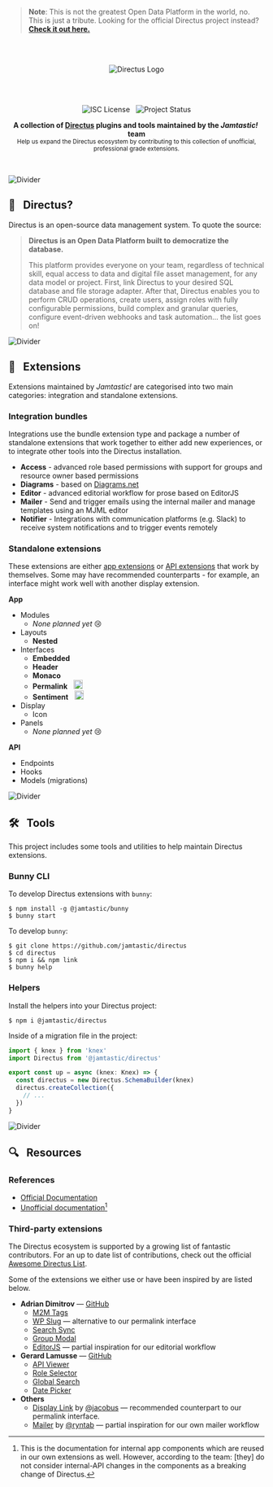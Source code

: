 > **Note**: This is not the greatest Open Data Platform in the world, no. This is just a tribute. Looking for the official Directus project instead? [**Check it out here.**](https://github.com/directus/directus)

<br /><br /><div align="center">

<img alt="Directus Logo" src="https://user-images.githubusercontent.com/522079/158864859-0fbeae62-9d7a-4619-b35e-f8fa5f68e0c8.png">


<br /><br />

![ISC License](https://img.shields.io/badge/license-ISC-green?style=for-the-badge) &nbsp; ![Project Status](https://img.shields.io/badge/status-🚧%20WIP-yellow?style=for-the-badge)

<strong>A collection of [Directus](https://directus.io/) plugins and tools maintained by the *Jamtastic!*&nbsp; team</strong><br />
<sub>Help us expand the Directus ecosystem by contributing to this collection of unofficial, professional grade extensions.</sub>

<br /></div>

![Divider](https://raw.githubusercontent.com/andreasbm/readme/master/assets/lines/rainbow.png)

## 🐰 &nbsp; Directus?

Directus is an open-source data management system. To quote the source:

> **Directus is an Open Data Platform built to democratize the database.**
>
> This platform provides everyone on your team, regardless of technical skill, equal access to data and digital file asset management, for any data model or project. First, link Directus to your desired SQL database and file storage adapter. After that, Directus enables you to perform CRUD operations, create users, assign roles with fully configurable permissions, build complex and granular queries, configure event-driven webhooks and task automation... the list goes on!

![Divider](https://raw.githubusercontent.com/andreasbm/readme/master/assets/lines/rainbow.png)

## 🧩 &nbsp; Extensions

Extensions maintained by *Jamtastic!* are categorised into two main categories: integration and standalone extensions.

### Integration bundles

Integrations use the bundle extension type and package a number of standalone extensions that work together to either add new experiences, or to integrate other tools into the Directus installation.

* **Access** - advanced role based permissions with support for groups and resource owner based permissions
* **Diagrams** - based on [Diagrams.net](https://www.diagrams.net/)
* **Editor** - advanced editorial workflow for prose based on EditorJS
* **Mailer** - Send and trigger emails using the internal mailer and manage templates using an MJML editor
* **Notifier** - Integrations with communication platforms (e.g. Slack) to receive system notifications and to trigger events remotely

<!-- * Bookings -->
<!-- * Inventory -->

### Standalone extensions

These extensions are either [app extensions](https://docs.directus.io/extensions/introduction.html#app-extensions) or [API extensions](https://docs.directus.io/extensions/introduction.html#api-extensions) that work by themselves. Some may have recommended counterparts - for example, an interface might work well with another display extension.

**App**

* Modules
  * *None planned yet* 😢
* Layouts
  * **Nested**
* Interfaces
  * **Embedded**
  * **Header**
  * **Monaco**
  * **Permalink** &nbsp; <a href="//www.npmjs.com/package/@jamtastic/directus-extension-permalink" target="_blank"><img src="https://img.shields.io/npm/v/@jamtastic/directus-extension-permalink?logo=npm" height="18px"/></a>
  * **Sentiment** &nbsp; <a href="//www.npmjs.com/package/@jamtastic/directus-extension-sentiment" target="_blank"><img src="https://img.shields.io/npm/v/@jamtastic/directus-extension-sentiment?logo=npm" height="18px"/></a>
* Display
  * Icon
* Panels
  * *None planned yet* 😢

**API**

* Endpoints
* Hooks
* Models (migrations)

![Divider](https://raw.githubusercontent.com/andreasbm/readme/master/assets/lines/rainbow.png)
<!-- 
### App

<details><summary><strong>View the app extensions we manage</strong></summary><br />

<details><summary><strong>Modules</strong><div align="right"><a href="./source/modules/README.me">More information</a></div></summary><br />

> Modules are completely open-ended components that provide new experiences within the Directus platform. [Learn more about Modules](https://docs.directus.io/extensions/modules.html).

> **Note**
> 
> *Jamtastic!* does NOT currently maintain any custom standalone modules, however some are provided as part of the integration packages.

</details>
<details><summary><strong>Layouts</strong></summary><br />

* **Nested** — Similar to the table view, except can be organised into nested groups


</details>
<details><summary><strong>Interfaces</strong></summary><br />

* **Embedded** — embed music, video, gifs, social media and more from external services
* **Monaco** — alternative code editor to built in option; based on Monaco
* **Sentiment** — Rating feedback on a Likert scale

</details>
<details><summary><strong>Displays</strong></summary><br />

> Displays are small inline components that provide new ways of viewing field values throughout a Directus App. [Learn more about Displays](https://docs.directus.io/extensions/displays.html).

* **Sentiment** — Rating feedback on a Likert scale
* **Shields** — Badges powered by shields.io

</details>
<details><summary><strong>Panels</strong></summary><br />

> Panels are modular units of data visualization that exist within the [Insights module](https://docs.directus.io/app/insights.html). Each panel exists within a Dashboard and can be positioned and resized as needed. [Learn more about Panels](https://docs.directus.io/extensions/panels.html).

> **Note**
>
> *Jamtastic!* does NOT currently maintain any custom panels.

</details>

</details>

### API

![Divider](https://raw.githubusercontent.com/andreasbm/readme/master/assets/lines/rainbow.png) -->

## 🛠 &nbsp; Tools

This project includes some tools and utilities to help maintain Directus extensions.

### Bunny CLI

To develop Directus extensions with `bunny`:

```shell
$ npm install -g @jamtastic/bunny
$ bunny start
```

To develop `bunny`:

```shell
$ git clone https://github.com/jamtastic/directus
$ cd directus
$ npm i && npm link
$ bunny help
```

### Helpers

Install the helpers into your Directus project:

```shell
$ npm i @jamtastic/directus
```

Inside of a migration file in the project:

```typescript
import { knex } from 'knex'
import Directus from '@jamtastic/directus'

export const up = async (knex: Knex) => {
  const directus = new Directus.SchemaBuilder(knex)
  directus.createCollection({
    // ...
  })
}
```

![Divider](https://raw.githubusercontent.com/andreasbm/readme/master/assets/lines/rainbow.png)

## 🔍 &nbsp; Resources

### References

* [Official Documentation](https://docs.directus.io/)
* [Unofficial documentation](https://github.com/directus/directus/wiki/app-components)[^unofficial]

[^unofficial]: This is the documentation for internal app components which are reused in our own extensions as well. However, according to the team: [they] do not consider internal-API changes in the components as a breaking change of Directus.
### Third-party extensions

The Directus ecosystem is supported by a growing list of fantastic contributors. For an up to date list of contributions, check out the official [Awesome Directus List](https://github.com/directus-community/awesome-directus).

Some of the extensions we either use or have been inspired by are listed below.

* **Adrian Dimitrov** — [GitHub](https://github.com/dimitrov-adrian)
  * [M2M Tags](https://github.com/dimitrov-adrian/directus-extension-tags-m2m-interface)
  * [WP Slug](https://github.com/dimitrov-adrian/directus-extension-wpslug-interface) — alternative to our permalink interface
  * [Search Sync](https://github.com/dimitrov-adrian/directus-extension-searchsync)
  * [Group Modal](https://github.com/dimitrov-adrian/directus-extension-group-modal-interface)
  * [EditorJS](https://github.com/dimitrov-adrian/directus-extension-editorjs-interface) — partial inspiration for our editorial workflow
* **Gerard Lamusse** — [GitHub](https://github.com/u12206050)
  * [API Viewer](https://github.com/u12206050/directus-extension-api-viewer-module)
  * [Role Selector](https://github.com/u12206050/directus-extension-role-chooser)
  * [Global Search](https://github.com/u12206050/directus-extension-global-search)
  * [Date Picker](https://github.com/u12206050/directus-9-date-picker-interface)
* **Others**
  * [Display Link](https://github.com/jacoborus/directus-extension-display-link) by [@jacobus](https://github.com/jacoborus/) — recommended counterpart to our permalink interface.
  * [Mailer](https://github.com/ryntab/Directus-Mailer) by [@ryntab](https://github.com/ryntab) — partial inspiration for our own mailer workflow